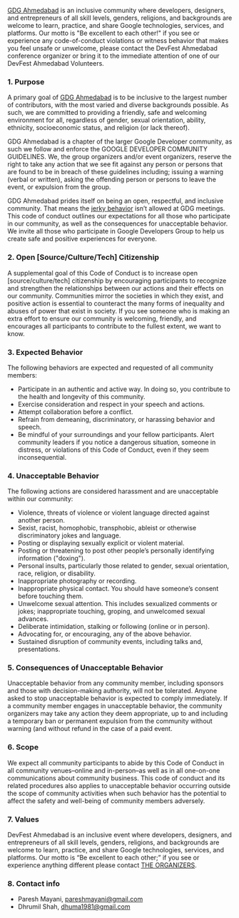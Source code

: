 [GDG Ahmedabad](http://gdgahmedabad.com/) is an inclusive community where developers, designers, and entrepreneurs of all skill levels, genders, religions, and backgrounds are welcome to learn, practice, and share Google technologies, services, and platforms. Our motto is "Be excellent to each other!" if you see or experience any code-of-conduct violations or witness behavior that makes you feel unsafe or unwelcome, please contact the DevFest Ahmedabad conference organizer or bring it to the immediate attention of one of our DevFest Ahmedabad Volunteers.

### 1. Purpose

A primary goal of [GDG Ahmedabad](http://gdgahmedabad.com/) is to be inclusive to the largest number of contributors, with the most varied and diverse backgrounds possible. As such, we are committed to providing a friendly, safe and welcoming environment for all, regardless of gender, sexual orientation, ability, ethnicity, socioeconomic status, and religion (or lack thereof).

GDG Ahmedabad is a chapter of the larger Google Developer community, as such we follow and enforce the GOOGLE DEVELOPER COMMUNITY GUIDELINES. We, the group organizers and/or event organizers, reserve the right to take any action that we see fit against any person or persons that are found to be in breach of these guidelines including; issuing a warning (verbal or written), asking the offending person or persons to leave the event, or expulsion from the group.

GDG Ahmedabad prides itself on being an open, respectful, and inclusive community. That means the [jerky behavior](https://meta.wikimedia.org/wiki/Don%27t_be_a_jerk) isn’t allowed at GDG meetings.
This code of conduct outlines our expectations for all those who participate in our community, as well as the consequences for unacceptable behavior. We invite all those who participate in Google Developers Group to help us create safe and positive experiences for everyone.

### 2. Open [Source/Culture/Tech] Citizenship

A supplemental goal of this Code of Conduct is to increase open [source/culture/tech] citizenship by encouraging participants to recognize and strengthen the relationships between our actions and their effects on our community. Communities mirror the societies in which they exist, and positive action is essential to counteract the many forms of inequality and abuses of power that exist in society. If you see someone who is making an extra effort to ensure our community is welcoming, friendly, and encourages all participants to contribute to the fullest extent, we want to know.

### 3. Expected Behavior

The following behaviors are expected and requested of all community members:

- Participate in an authentic and active way. In doing so, you contribute to the health and longevity of this community.
- Exercise consideration and respect in your speech and actions.
- Attempt collaboration before a conflict.
- Refrain from demeaning, discriminatory, or harassing behavior and speech.
- Be mindful of your surroundings and your fellow participants. Alert community leaders if you notice a dangerous situation, someone in distress, or violations of this Code of Conduct, even if they seem inconsequential.

### 4. Unacceptable Behavior

The following actions are considered harassment and are unacceptable within our community:

- Violence, threats of violence or violent language directed against another person.
- Sexist, racist, homophobic, transphobic, ableist or otherwise discriminatory jokes and language.
- Posting or displaying sexually explicit or violent material.
- Posting or threatening to post other people’s personally identifying information ("doxing").
- Personal insults, particularly those related to gender, sexual orientation, race, religion, or disability.
- Inappropriate photography or recording.
- Inappropriate physical contact. You should have someone’s consent before touching them.
- Unwelcome sexual attention. This includes sexualized comments or jokes; inappropriate touching, groping, and unwelcomed sexual advances.
- Deliberate intimidation, stalking or following (online or in person).
- Advocating for, or encouraging, any of the above behavior.
- Sustained disruption of community events, including talks and, presentations.

###  5. Consequences of Unacceptable Behavior

Unacceptable behavior from any community member, including sponsors and those with decision-making authority, will not be tolerated.
Anyone asked to stop unacceptable behavior is expected to comply immediately.
If a community member engages in unacceptable behavior, the community organizers may take any action they deem appropriate, up to and including a temporary ban or permanent expulsion from the community without warning (and without refund in the case of a paid event.

### 6. Scope

We expect all community participants to abide by this Code of Conduct in all community venues–online and in-person–as well as in all one-on-one communications about community business. This code of conduct and its related procedures also applies to unacceptable behavior occurring outside the scope of community activities when such behavior has the potential to affect the safety and well-being of community members adversely.

### 7. Values

DevFest Ahmedabad is an inclusive event where developers, designers, and entrepreneurs of all skill levels, genders, religions, and backgrounds are welcome to learn, practice, and share Google technologies, services, and platforms. Our motto is “Be excellent to each other;” if you see or experience anything different please contact [THE ORGANIZERS](http://devfest.gdgahmedabad.com/team/).

### 8. Contact info

- Paresh Mayani, [pareshmayani@gmail.com](mailto:pareshmayani@gmail.com)
- Dhrumil Shah, [dhuma1981@gmail.com](mailto:dhuma1981@gmail.com)
